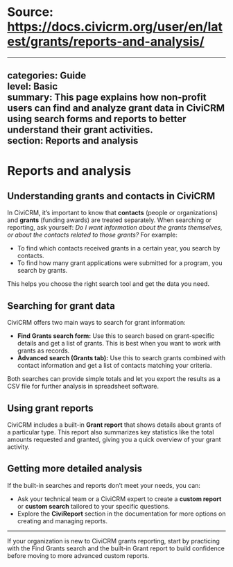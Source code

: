 # Source: https://docs.civicrm.org/user/en/latest/grants/reports-and-analysis/

---
categories: Guide  
level: Basic  
summary: This page explains how non-profit users can find and analyze grant data in CiviCRM using search forms and reports to better understand their grant activities.  
section: Reports and analysis  
---

# Reports and analysis

## Understanding grants and contacts in CiviCRM

In CiviCRM, it’s important to know that **contacts** (people or organizations) and **grants** (funding awards) are treated separately. When searching or reporting, ask yourself: *Do I want information about the grants themselves, or about the contacts related to those grants?* For example:

- To find which contacts received grants in a certain year, you search by contacts.  
- To find how many grant applications were submitted for a program, you search by grants.

This helps you choose the right search tool and get the data you need.

## Searching for grant data

CiviCRM offers two main ways to search for grant information:

- **Find Grants search form:** Use this to search based on grant-specific details and get a list of grants. This is best when you want to work with grants as records.  
- **Advanced search (Grants tab):** Use this to search grants combined with contact information and get a list of contacts matching your criteria.

Both searches can provide simple totals and let you export the results as a CSV file for further analysis in spreadsheet software.

## Using grant reports

CiviCRM includes a built-in **Grant report** that shows details about grants of a particular type. This report also summarizes key statistics like the total amounts requested and granted, giving you a quick overview of your grant activity.

## Getting more detailed analysis

If the built-in searches and reports don’t meet your needs, you can:

- Ask your technical team or a CiviCRM expert to create a **custom report** or **custom search** tailored to your specific questions.  
- Explore the **CiviReport** section in the documentation for more options on creating and managing reports.

---

If your organization is new to CiviCRM grants reporting, start by practicing with the Find Grants search and the built-in Grant report to build confidence before moving to more advanced custom reports.